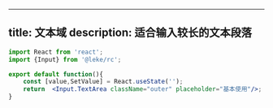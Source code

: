<!--
 * @Description: 
 * @Author: linchaoting
 * @Date: 2020-11-13 16:16:51
 * @LastEditTime: 2021-02-07 14:38:20
-->
---
title: 文本域
description: 适合输入较长的文本段落
---
```jsx
import React from 'react';
import {Input} from '@leke/rc';

export default function(){
    const [value,SetValue] = React.useState('');
    return  <Input.TextArea className="outer" placeholder="基本使用"/>;
}
```